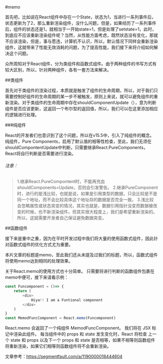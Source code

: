 #memo


首先吧，比如说在React组件中存在一个State，状态为1，当进行一系列事件后，状态更新为了2，那么重新渲染组件，没什么问题，但是，如果经历了一系列事件后，组件的状态还是1，就相当于一开始state=1，但是处理了setstate=1，此时，到底应不应该重新渲染组件呢？当然，从性能方面考虑，既然状态没有变化，那就不应该渲染，但是，事与愿违，计算机不认识，所以，默认情况下同样会重新渲染组件，这就带来了性能无效消耗的问题，为了提高性能，我们接下来将介绍如何解决这个问题。

众所周知对于React组件，分为类组件和函数式组件。由于两种组件的书写方式有较大区别，所以，针对两种组件，各有一套方法来解决。

##类组件

首先对于类组件的渲染过程，本质就是触发了组件的生命周期，所以，对于我们只需要控制好组件的生命周期的某一步不被触发，原则上来说，就可以避免组件的重新渲染。对于类组件的生命周期中存在shouldComponentUpdate（），意为判断组件是否应该更新，这返回一个布尔型的返回值，所以，我们可以在这里添加相应的逻辑进行处理。

###纯组件
 
 React的开发者们也意识到了这个问题，所以在v15.5中，引入了纯组件的概念。
 纯组件，Pure Components，启用了默认值的相等性检查，至此，我们无须在shouldCompontentUpdate中判断，只需要继承React.PureComponents，React将自行判断是否需要进行渲染。

 ###### 注意：

 > 1.继承React.PureCompontent时，不能再充血shouldComponents=Update，否则会引发警告。
 > 2.继承PureComponent时，进行的是浅比较，也就是说，如果是引用类型的数据，只会比较是不是同一个地址，而不会比较具体这个地址存的数据是否完全一致。
 > 3.浅比较会忽略属性或状态突变的情况，其实也就是，数据引用指针没变而数据被改变的时候，也不新渲染组件。但其实很大程度上，我们是希望重新渲染的。所以，这就需要开发者自己保证避免数据突变。


##函数组件

接下来是重中之重，因为在平时开发过程中我们将大量的使用函数式组件，因此针对函数式组件的优化方式尤为重要。

本片文章的标题是memo，至此我们还从未提及过我们的标题，所以，函数式组件将使用memo达到相同的处理效果。

关于React.memo的使用方式也十分简单。
只需要将进行判断的函数组件包裹在memo中便可，接下来请看示例：


```javascript
const Funcomponent = ()=> {
    return (
        <div>
            Hiya!! I am a Funtional component
        </div>
    )
}
const MemodFuncComponent = React.memo(Funcomponent)
```


React.memo 会返回了一个纯组件 MemodFuncComponent。 我们将在 JSX 标记中渲染此组件。 每当组件中的 props 和 state 发生变化时，React 将检查 上一个 state 和 props 以及下一个 props 和 state 是否相等，如果不相等则函数组件将重新渲染，如果它们相等则函数组件将不会重新渲染。

文章参考：https://segmentfault.com/a/1190000018444604
